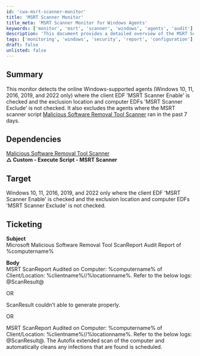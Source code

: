```yaml
---
id: 'cwa-msrt-scanner-monitor'
title: 'MSRT Scanner Monitor'
title_meta: 'MSRT Scanner Monitor for Windows Agents'
keywords: ['monitor', 'msrt', 'scanner', 'windows', 'agents', 'audit']
description: 'This document provides a detailed overview of the MSRT Scanner Monitor, which detects online Windows-supported agents and ensures compliance with the client EDF settings for the Malicious Software Removal Tool. It outlines the dependencies, target systems, and ticketing information for effective reporting and monitoring.'
tags: ['monitoring', 'windows', 'security', 'report', 'configuration']
draft: false
unlisted: false
---
```

## Summary

This monitor detects the online Windows-supported agents (Windows 10, 11, 2016, 2019, and 2022 only) where the client EDF 'MSRT Scanner Enable' is checked and the exclusion location and computer EDFs 'MSRT Scanner Exclude' is not checked. It also excludes the agents where the MSRT scanner script [Malicious Software Removal Tool Scanner](https://proval.itglue.com/DOC-5078775-16445571) ran in the past 7 days.

## Dependencies

[Malicious Software Removal Tool Scanner](https://proval.itglue.com/DOC-5078775-16445571)  
**△ Custom - Execute Script - MSRT Scanner**

## Target

Windows 10, 11, 2016, 2019, and 2022 only where the client EDF 'MSRT Scanner Enable' is checked and the exclusion location and computer EDFs 'MSRT Scanner Exclude' is not checked.

## Ticketing

**Subject**  
Microsoft Malicious Software Removal Tool ScanReport Audit Report of %computername%

**Body**  
MSRT ScanReport Audited on Computer: %computername% of Client/Location: %clientname%//%locationname%. Refer to the below logs:  
@ScanResult@

OR

ScanResult couldn't able to generate properly.  

OR  

MSRT ScanReport Audited on Computer: %computername% of Client/Location: %clientname%//%locationname%. Refer to the below logs:  
@ScanResult@. The Autofix extended scan of the computer and automatically cleans any infections that are found is scheduled.



